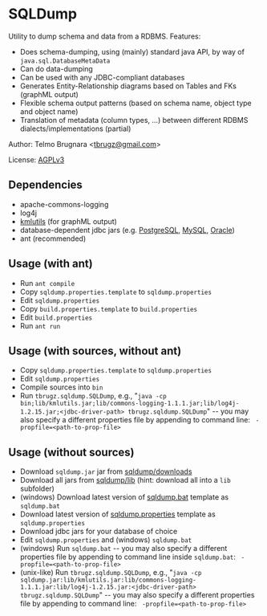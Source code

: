 
SQLDump
=======

Utility to dump schema and data from a RDBMS. Features:

- Does schema-dumping, using (mainly) standard java API, by way of `java.sql.DatabaseMetaData`
- Can do data-dumping
- Can be used with any JDBC-compliant databases
- Generates Entity-Relationship diagrams based on Tables and FKs (graphML output)
- Flexible schema output patterns (based on schema name, object type and object name)
- Translation of metadata (column types, ...) between different RDBMS dialects/implementations (partial)

Author: Telmo Brugnara <[tbrugz@gmail.com](mailto:tbrugz@gmail.com)>

License: [AGPLv3](http://www.gnu.org/licenses/agpl.html)


Dependencies
------------
- apache-commons-logging
- log4j
- [kmlutils](https://bitbucket.org/tbrugz/kmlutils) (for graphML output)
- database-dependent jdbc jars (e.g. [PostgreSQL](http://jdbc.postgresql.org/download.html), [MySQL](http://dev.mysql.com/downloads/connector/j/5.0.html), [Oracle](http://www.oracle.com/technetwork/database/features/jdbc/index-091264.html))
- ant (recommended)


Usage (with ant)
----------------
- Run `ant compile`
- Copy `sqldump.properties.template` to `sqldump.properties`
- Edit `sqldump.properties`
- Copy `build.properties.template` to `build.properties`
- Edit `build.properties`
- Run `ant run`


Usage (with sources, without ant)
---------------------------------
- Copy `sqldump.properties.template` to `sqldump.properties`
- Edit `sqldump.properties`
- Compile sources into `bin`
- Run `tbrugz.sqldump.SQLDump`, e.g., "`java -cp bin;lib/kmlutils.jar;lib/commons-logging-1.1.1.jar;lib/log4j-1.2.15.jar;<jdbc-driver-path> tbrugz.sqldump.SQLDump`"
-- you may also specify a different properties file by appending to command line: ` -propfile=<path-to-prop-file>` 


Usage (without sources)
-----------------------
- Download `sqldump.jar` jar from [sqldump/downloads](https://bitbucket.org/tbrugz/sqldump/downloads)
- Download all jars from [sqldump/lib](https://bitbucket.org/tbrugz/sqldump/src/tip/lib/) (hint: download all into a `lib` subfolder)
- (windows) Download latest version of [sqldump.bat](https://bitbucket.org/tbrugz/sqldump/raw/tip/sqldump.bat.template) template as `sqldump.bat`
- Download latest version of [sqldump.properties](https://bitbucket.org/tbrugz/sqldump/raw/tip/sqldump.properties.template) template as `sqldump.properties`
- Download jdbc jars for your database of choice
- Edit `sqldump.properties` and (windows) `sqldump.bat`
- (windows) Run `sqldump.bat`
-- you may also specify a different properties file by appending to command line inside `sqldump.bat`: ` -propfile=<path-to-prop-file>` 
- (unix-like) Run `tbrugz.sqldump.SQLDump`, e.g., "`java -cp sqldump.jar:lib/kmlutils.jar:lib/commons-logging-1.1.1.jar:lib/log4j-1.2.15.jar:<jdbc-driver-path> tbrugz.sqldump.SQLDump`"
-- you may also specify a different properties file by appending to command line: ` -propfile=<path-to-prop-file>` 
